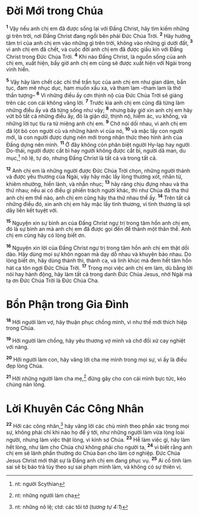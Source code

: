 # Ðời Mới trong Chúa

<sup><b>1</b></sup> Vậy nếu anh chị em đã được sống lại với Ðấng Christ, hãy tìm kiếm những gì trên trời, nơi Ðấng Christ đang ngồi bên phải Ðức Chúa Trời. <sup><b>2</b></sup> Hãy hướng tâm trí của anh chị em vào những gì trên trời, không vào những gì dưới đất, <sup><b>3</b></sup> vì anh chị em đã chết, và cuộc đời anh chị em đã được giấu kín với Ðấng Christ trong Ðức Chúa Trời. <sup><b>4</b></sup> Khi nào Ðấng Christ, là nguồn sống của anh chị em, xuất hiện, bấy giờ anh chị em cũng sẽ được xuất hiện với Ngài trong vinh hiển.

<sup><b>5</b></sup> Vậy hãy làm chết các chi thể trần tục của anh chị em như gian dâm, bẩn tục, đam mê nhục dục, ham muốn xấu xa, và tham lam –tham lam là thờ thần tượng– <sup><b>6</b></sup> Vì những điều ấy cơn thịnh nộ của Ðức Chúa Trời sẽ giáng trên các con cái không vâng lời. <sup><b>7</b></sup> Trước kia anh chị em cũng đã từng làm những điều ấy và đã từng sống như vậy; <sup><b>8</b></sup> nhưng bây giờ xin anh chị em hãy vứt bỏ tất cả những điều ấy, đó là giận dữ, thịnh nộ, hiểm ác, vu khống, và những lời tục tĩu ra từ miệng anh chị em. <sup><b>9</b></sup> Chớ nói dối nhau, vì anh chị em đã lột bỏ con người cũ và những hành vi của nó, <sup><b>10</b></sup> và mặc lấy con người mới, là con người được dựng nên mới trong nhận thức theo hình ảnh của Ðấng dựng nên mình. <sup><b>11</b></sup> Ở đây không còn phân biệt người Hy-lạp hay người Do-thái, người được cắt bì hay người không được cắt bì, người dã man, du mục,[^1-12b35b15-6528-46f2-8e5a-455fcf913f50] nô lệ, tự do, nhưng Ðấng Christ là tất cả và trong tất cả.

<sup><b>12</b></sup> Anh chị em là những người được Ðức Chúa Trời chọn, những người thánh và được yêu thương của Ngài, vậy hãy mặc lấy lòng thương xót, nhân từ, khiêm nhường, hiền lành, và nhẫn nhục; <sup><b>13</b></sup> hãy ráng chịu đựng nhau và tha thứ nhau; nếu ai có điều gì phiền trách người khác, thì như Chúa đã tha thứ anh chị em thể nào, anh chị em cũng hãy tha thứ nhau thể ấy. <sup><b>14</b></sup> Trên tất cả những điều đó, xin anh chị em hãy mặc lấy tình thương, vì tình thương là sợi dây liên kết tuyệt vời.

<sup><b>15</b></sup> Nguyện xin sự bình an của Ðấng Christ ngự trị trong tâm hồn anh chị em, đó là sự bình an mà anh chị em đã được gọi đến để thành một thân thể. Anh chị em cũng hãy có lòng biết ơn.

<sup><b>16</b></sup> Nguyện xin lời của Ðấng Christ ngự trị trong tâm hồn anh chị em thật dồi dào. Hãy dùng mọi sự khôn ngoan mà dạy dỗ nhau và khuyên bảo nhau. Do lòng biết ơn, hãy dùng thánh thi, thánh ca, và linh khúc mà đem hết tâm hồn hát ca tôn ngợi Ðức Chúa Trời. <sup><b>17</b></sup> Trong mọi việc anh chị em làm, dù bằng lời nói hay hành động, hãy làm tất cả trong danh Ðức Chúa Jesus, nhờ Ngài mà tạ ơn Ðức Chúa Trời là Ðức Chúa Cha.

# Bổn Phận trong Gia Ðình

<sup><b>18</b></sup> Hỡi người làm vợ, hãy thuận phục chồng mình, vì như thế mới thích hiệp trong Chúa.

<sup><b>19</b></sup> Hỡi người làm chồng, hãy yêu thương vợ mình và chớ đối xử cay nghiệt với nàng.

<sup><b>20</b></sup> Hỡi người làm con, hãy vâng lời cha mẹ mình trong mọi sự, vì ấy là điều đẹp lòng Chúa.

<sup><b>21</b></sup> Hỡi những người làm cha mẹ,[^2-12b35b15-6528-46f2-8e5a-455fcf913f50] đừng gây cho con cái mình bực tức, kẻo chúng nản lòng.

# Lời Khuyên Các Công Nhân

<sup><b>22</b></sup> Hỡi các công nhân,[^3-12b35b15-6528-46f2-8e5a-455fcf913f50] hãy vâng lời các chủ mình theo phần xác trong mọi sự, không phải chỉ khi nào họ để ý tới, như những người làm vừa lòng loài người, nhưng làm việc thật lòng, vì kính sợ Chúa. <sup><b>23</b></sup> Hễ làm việc gì, hãy làm hết lòng, như làm cho Chúa chứ không phải cho người ta, <sup><b>24</b></sup> vì biết rằng anh chị em sẽ lãnh phần thưởng do Chúa ban cho làm cơ nghiệp. Đức Chúa Jesus Christ mới thật sự là Ðấng anh chị em đang phục vụ. <sup><b>25</b></sup> Ai cố tình làm sai sẽ bị báo trả tùy theo sự sai phạm mình làm, và không có sự thiên vị.

[^1-12b35b15-6528-46f2-8e5a-455fcf913f50]: nt: người Scythian

[^2-12b35b15-6528-46f2-8e5a-455fcf913f50]: nt: những người làm cha

[^3-12b35b15-6528-46f2-8e5a-455fcf913f50]: nt: những nô lệ; ctd: các tôi tớ (_tương tự 4:1_)
